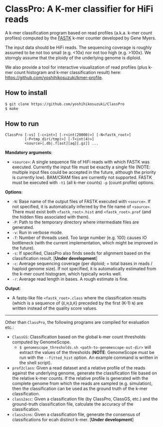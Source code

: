 # ClassPro: A K-mer classifier for HiFi reads

A k-mer classification program based on read profiles (a.k.a. k-mer count profiles) computed by the [FASTK](https://github.com/thegenemyers/FASTK) k-mer counter developed by Gene Myers.

The input data should be HiFi reads. The sequencing coverage is roughly assumed to be not too small (e.g. <10x) nor not too high (e.g. >100x). We storngly assume that the ploidy of the underlying genome is diploid.

We also provide a tool for interactive visualization of read profiles (plus k-mer count histogram and k-mer classification result) here: https://github.com/yoshihikosuzuki/kmer-profile.

## How to install 

``` bash
$ git clone https://github.com/yoshihikosuzuki/ClassPro
$ make
```

## How to run

```text
ClassPro [-vs] [-c<int>] [-r<int(20000)>] [-N<fastk_root>]
         [-P<tmp_dir(/tmp)>] [-T<int(4)>]
         <source>[.db|.f[ast][aq][.gz]] ...
```

**Mandatory arguments**:

- `<source>`: A single sequence file of HiFi reads with which FASTK was executed. Currently the input file must be exactly a single file (NOTE: multiple input files could be accepted in the future, although the priority is currently low). BAM/CRAM files are currently not supported. FASTK must be executed with `-t1` (all k-mer counts) `-p` (count profile) options. 

**Options**:

- `-N`: Base name of the output files of FASTK executed with `<source>`. If not specified, it is automatically inferred by the file name of `<source>`. There must exist both `<fastk_root>.hist` and `<fastk_root>.prof` (and the hidden files associated with them).
- `-P`: Path to the temporary directory where intermediate files are generated.
- `-v`: Run in verbose mode.
- `-T`: Number of threads used. Too large number (e.g. 100) causes IO bottleneck (with the current implementation, which might be improved in the future).
- `-s`: If specified, ClassPro also finds seeds for alignment based on the classification result. [**Under development**]
- `-c`: Average sequencing coverage (per diploid; = total bases in reads / haploid genome size). If not specified, it is automatically estimated from the k-mer count histogram, which typically works well.
- `-r`: Average read length in bases. A rough estimate is fine.

**Output**:

- A fastq-like file `<fastk_root>.class` where the classification results (which is a sequence of {`E`,`H`,`D`,`R`} preceded by the first (K-1) `N`) are written instead of the quality score values.

---

Other than `ClassPro`, the following programs are compiled for evaluation etc.:

- `ClassGS`: Classification based on the global k-mer count thresholds computed by GenomeScope.
  - `$ genomescope_thresholds.sh <path-to-genomescope-out-dir>` will extract the values of the thresholds (**NOTE**: GenomeScope must be run with the `--fitted_hist` option. An example command is written in the shell script).
- `prof2class`: Given a read dataset and a relative profile of the reads against the underlying genome, generate the classification file based on the relative k-mer counts. If the relative profile is generated with the complete genome from which the reads are sampled (e.g. simulation), then the classification can be used as the ground truth of the k-mer classification.
- `class2acc`: Given a classification file (by ClassPro, ClassGS, etc.) and the ground-truth classification file, calculate the accuracy of the classification.
- `class2cns`: Given a classification file, generate the consensus of classifications for ecah distinct k-mer. [**Under development**]